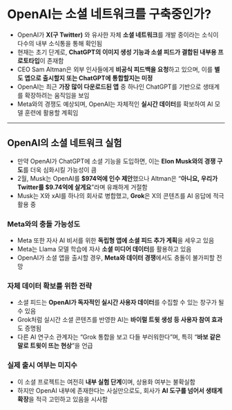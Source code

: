 # OpenAI는 소셜 네트워크를 구축중인가?


* OpenAI가 **X(구 Twitter)** 와 유사한 자체 **소셜 네트워크**를 개발 중이라는 소식이 다수의 내부 소식통을 통해 확인됨
* 현재는 초기 단계로, **ChatGPT의 이미지 생성 기능과 소셜 피드가 결합된 내부용 프로토타입**이 존재함
* CEO Sam Altman은 외부 인사들에게 **비공식 피드백을 요청**하고 있으며, 이를 **별도 앱으로 출시할지 또는 ChatGPT에 통합할지는 미정**
* OpenAI는 최근 **가장 많이 다운로드된 앱** 중 하나인 ChatGPT를 기반으로 생태계를 확장하려는 움직임을 보임
* Meta와의 경쟁도 예상되며, OpenAI는 자체적인 **실시간 데이터**를 확보하여 AI 모델 훈련에 활용할 계획임

---

OpenAI의 소셜 네트워크 실험
------------------

* 만약 OpenAI가 ChatGPT에 소셜 기능을 도입하면, 이는 **Elon Musk와의 경쟁 구도**를 더욱 심화시킬 가능성이 큼
* 2월, Musk는 OpenAI를 **$974억에 인수 제안**했으나 Altman은 “**아니요, 우리가 Twitter를 $9.74억에 살게요**”라며 유쾌하게 거절함
* Musk는 X와 xAI를 하나의 회사로 병합했고, **Grok**은 X의 콘텐츠를 AI 응답에 적극 활용 중

### Meta와의 충돌 가능성도

* Meta 또한 자사 AI 비서를 위한 **독립형 앱에 소셜 피드 추가 계획**을 세우고 있음
* Meta는 Llama 모델 학습에 자사 **소셜 미디어 데이터**를 활용하고 있음
* OpenAI가 소셜 앱을 출시할 경우, **Meta와 데이터 경쟁**에서도 충돌이 불가피할 전망

### 자체 데이터 확보를 위한 전략

* 소셜 피드는 **OpenAI가 독자적인 실시간 사용자 데이터**를 수집할 수 있는 창구가 될 수 있음
* Grok처럼 실시간 소셜 콘텐츠를 반영한 AI는 **바이럴 트윗 생성 등 사용자 참여 효과**도 증명됨
* 다른 AI 연구소 관계자는 “Grok 통합을 보고 다들 부러워한다”며, 특히 “**바보 같은 말로 트윗이 뜨는 현상**”을 언급

### 실제 출시 여부는 미지수

* 이 소셜 프로젝트는 여전히 **내부 실험 단계**이며, 상용화 여부는 불확실함
* 하지만 OpenAI 내부에 존재한다는 사실만으로도, 회사가 **AI 도구를 넘어서 생태계 확장**을 적극 고민하고 있음을 시사함
